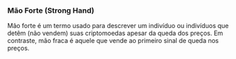 ### Mão Forte (Strong Hand)

Mão forte é um termo usado para descrever um indivíduo ou indivíduos que detêm (não vendem) suas criptomoedas apesar da queda dos preços. Em contraste, mão fraca é aquele que vende ao primeiro sinal de queda nos preços.